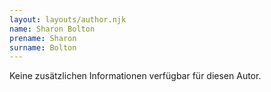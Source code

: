 ```yaml
---
layout: layouts/author.njk
name: Sharon Bolton
prename: Sharon
surname: Bolton
---
```

Keine zusätzlichen Informationen verfügbar für diesen Autor.
